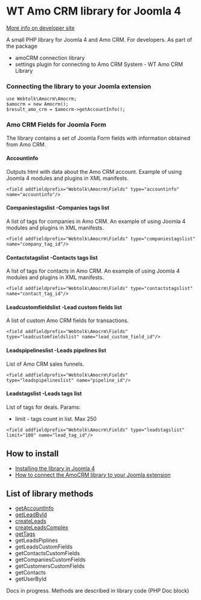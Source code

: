 # WT Amo CRM library for Joomla 4
[More info on developer site](https://web-tolk.ru/dev/biblioteki/wt-amo-crm-library)

A small PHP library for Joomla 4 and Amo CRM. For developers.
As part of the package
- amoCRM connection library
- settings plugin for connecting to Amo CRM System - WT Amo CRM Library
### Connecting the library to your Joomla extension
```
use Webtolk\Amocrm\Amocrm;
$amocrm = new Amocrm();
$result_amo_crm = $amocrm->getAccountInfo();
```
### Amo CRM Fields for Joomla Form
The library contains a set of Joomla Form fields with information obtained from Amo CRM.
#### Accountinfo
Outputs html with data about the Amo CRM account. Example of using Joomla 4 modules and plugins in XML manifests.
```
<field addfieldprefix="Webtolk\Amocrm\Fields" type="accountinfo" name="accountinfo"/>
```
#### Companiestagslist -Companies tags list
A list of tags for companies in Amo CRM. An example of using Joomla 4 modules and plugins in XML manifests.
```
<field addfieldprefix="Webtolk\Amocrm\Fields" type="companiestagslist" name="company_tag_id"/>
```
#### Contactstagslist -Contacts tags list
A list of tags for contacts in Amo CRM. An example of using Joomla 4 modules and plugins in XML manifests.
```
<field addfieldprefix="Webtolk\Amocrm\Fields" type="contactstagslist" name="contact_tag_id"/>
```
#### Leadcustomfieldslist -Lead custom fields list
A list of custom Amo CRM fields for transactions.
```
<field addfieldprefix="Webtolk\Amocrm\Fields" type="leadcustomfieldslist" name="lead_custom_field_id"/>
```
#### Leadspipelineslist -Leads pipelines list
List of Amo CRM sales funnels.
```
<field addfieldprefix="Webtolk\Amocrm\Fields" type="leadspipelineslist" name="pipeline_id"/>
```
#### Leadstagslist -Leads tags list
List of tags for deals. 
Params:
- limit - tags count in list. Max 250
```
<field addfieldprefix="Webtolk\Amocrm\Fields" type="leadstagslist" limit="100" name="lead_tag_id"/>
```
## How to install
- [Installing the library in Joomla 4](https://web-tolk.ru/en/dev/joomla-libraries/wt-amo-crm-library/documentation)
- [How to connect the AmoCRM library to your Joomla extension](https://web-tolk.ru/en/dev/joomla-libraries/wt-amo-crm-library/documentation/kak-podklyuchit-biblioteku-amocrm-v-svojo-rasshirenie-dlya-joomla)
## List of library methods
- [getAccountInfo](https://web-tolk.ru/en/dev/joomla-libraries/wt-amo-crm-library/documentation/method-getaccountinfo)
- [getLeadById](https://web-tolk.ru/en/dev/joomla-libraries/wt-amo-crm-library/documentation/metod-getleadbyid)
- [createLeads](https://web-tolk.ru/en/dev/joomla-libraries/wt-amo-crm-library/documentation/method-createleads)
- [createLeadsComplex](https://web-tolk.ru/en/dev/joomla-libraries/wt-amo-crm-library/documentation/method-createleadscomplex)
- [getTags](https://web-tolk.ru/en/dev/joomla-libraries/wt-amo-crm-library/documentation/method-gettags)
- getLeadsPiplines
- getLeadsCustomFields
- getContactsCustomFields
- getCompaniesCustomFields
- getCustomersCustomFields
- getContacts
- getUserById

Docs in progress. Methods are described in library code (PHP Doc block)
